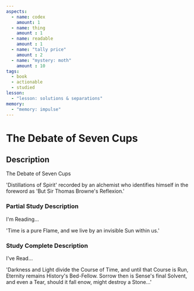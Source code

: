```yaml
---
aspects: 
  - name: codex
    amount: 1
  - name: thing
    amount : 1
  - name: readable
    amount : 1
  - name: "tally price"
    amount : 2
  - name: "mystery: moth"
    amount : 10
tags:
  - book
  - actionable
  - studied
lesson:
  - "lesson: solutions & separations"
memory:
  - "memory: impulse"
---
```


# The Debate of Seven Cups

## Description
The Debate of Seven Cups

'Distillations of Spirit' recorded by an alchemist who identifies himself in the foreword as 'But Sir Thomas Browne's Reflexion.'
### Partial Study Description
I'm Reading...

'Time is a pure Flame, and we live by an invisible Sun within us.' 
### Study Complete Description
I've Read...

'Darkness and Light divide the Course of Time, and until that Course is Run, Eternity remains History's Bed-Fellow. Sorrow then is Sense's final Solvent, and even a Tear, should it fall enow, might destroy a Stone…'